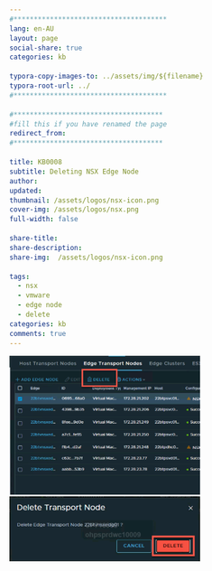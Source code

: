 ```yaml
---
#**************************************
lang: en-AU
layout: page
social-share: true
categories: kb

typora-copy-images-to: ../assets/img/${filename}
typora-root-url: ../
#**************************************

#*************************************
#fill this if you have renamed the page
redirect_from:
#*************************************

title: KB0008
subtitle: Deleting NSX Edge Node
author:
updated:
thumbnail: /assets/logos/nsx-icon.png
cover-img: /assets/logos/nsx.png
full-width: false

share-title:
share-description: 
share-img:  /assets/logos/nsx-icon.png

tags:
  - nsx
  - vmware
  - edge node
  - delete
categories: kb
comments: true
---
```


<img src="/assets/img/kb0008/image-20231013001200872.png" alt="image-20231013001200872" style="zoom:33%;" />

<img src="/assets/img/kb0008/image-20231013001150136.png" alt="image-20231013001150136" style="zoom:33%;" />
